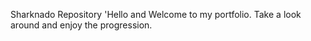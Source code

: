 Sharknado Repository
'Hello and Welcome to my portfolio. Take a look around and enjoy the progression.
